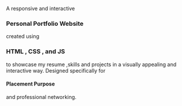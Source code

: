 A responsive and interactive <h3>Personal Portfolio Website</h3> created using <h3>HTML , CSS , and JS </h3>
to showcase my resume ,skills and projects in a visually appealing and interactive way. Designed specifically for <h4> Placement Purpose</h4>
and professional networking.
